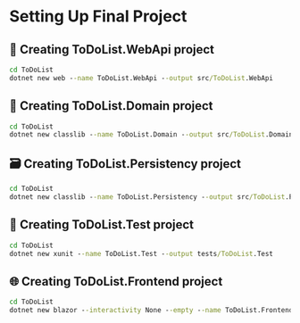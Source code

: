 # Setting Up Final Project

## 📡 Creating ToDoList.WebApi project

```cmd
cd ToDoList
dotnet new web --name ToDoList.WebApi --output src/ToDoList.WebApi
```

## 📘 Creating ToDoList.Domain project

```cmd
cd ToDoList
dotnet new classlib --name ToDoList.Domain --output src/ToDoList.Domain
```

## 🗃️ Creating ToDoList.Persistency project

```cmd
cd ToDoList
dotnet new classlib --name ToDoList.Persistency --output src/ToDoList.Persistency
```

## 🧪 Creating ToDoList.Test project

```cmd
cd ToDoList
dotnet new xunit --name ToDoList.Test --output tests/ToDoList.Test
```

## 🌐 Creating ToDoList.Frontend project

```cmd
cd ToDoList
dotnet new blazor --interactivity None --empty --name ToDoList.Frontend --output src/ToDoList.Frontend
```
